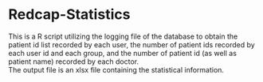 # Redcap-Statistics
This is a R script utilizing the logging file of the database to obtain the patient id list recorded by each user, the number of patient ids recorded by each user id and each group, and the number of patient id (as well as patient name) recorded by each doctor.    
The output file is an xlsx file containing the statistical information.
